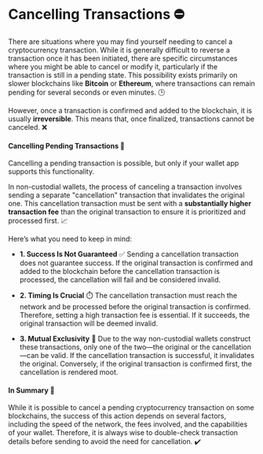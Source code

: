 # Cancelling Transactions ⛔️

There are situations where you may find yourself needing to cancel a cryptocurrency transaction. While it is generally difficult to reverse a transaction once it has been initiated, there are specific circumstances where you might be able to cancel or modify it, particularly if the transaction is still in a pending state. This possibility exists primarily on slower blockchains like **Bitcoin** or **Ethereum**, where transactions can remain pending for several seconds or even minutes. 🕒

However, once a transaction is confirmed and added to the blockchain, it is usually **irreversible**. This means that, once finalized, transactions cannot be canceled. ❌

#### Cancelling Pending Transactions 🔄

Cancelling a pending transaction is possible, but only if your wallet app supports this functionality.

In non-custodial wallets, the process of canceling a transaction involves sending a separate "cancellation" transaction that invalidates the original one. This cancellation transaction must be sent with a **substantially higher transaction fee** than the original transaction to ensure it is prioritized and processed first. 📈

Here’s what you need to keep in mind:

- **1. Success Is Not Guaranteed** ✅
Sending a cancellation transaction does not guarantee success. If the original transaction is confirmed and added to the blockchain before the cancellation transaction is processed, the cancellation will fail and be considered invalid.

- **2. Timing Is Crucial** ⏱️
The cancellation transaction must reach the network and be processed before the original transaction is confirmed. Therefore, setting a high transaction fee is essential. If it succeeds, the original transaction will be deemed invalid.

- **3. Mutual Exclusivity** 🔗
Due to the way non-custodial wallets construct these transactions, only one of the two—the original or the cancellation—can be valid. If the cancellation transaction is successful, it invalidates the original. Conversely, if the original transaction is confirmed first, the cancellation is rendered moot.

#### In Summary 📝
While it is possible to cancel a pending cryptocurrency transaction on some blockchains, the success of this action depends on several factors, including the speed of the network, the fees involved, and the capabilities of your wallet. Therefore, it is always wise to double-check transaction details before sending to avoid the need for cancellation. ✔️


